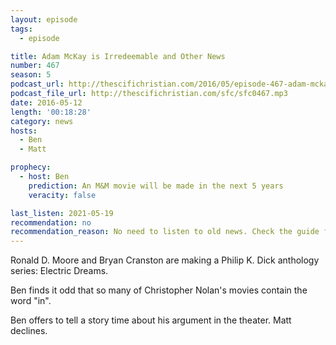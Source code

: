 ```yaml
---
layout: episode
tags:
  - episode

title: Adam McKay is Irredeemable and Other News
number: 467
season: 5
podcast_url: http://thescifichristian.com/2016/05/episode-467-adam-mckay-is-irredeemable-and-other-news/
podcast_file_url: http://thescifichristian.com/sfc/sfc0467.mp3
date: 2016-05-12
length: '00:18:28'
category: news
hosts:
  - Ben
  - Matt

prophecy:
  - host: Ben
    prediction: An M&M movie will be made in the next 5 years
    veracity: false

last_listen: 2021-05-19
recommendation: no
recommendation_reason: No need to listen to old news. Check the guide for what's interesting in hindsight.
---
```


Ronald D. Moore and Bryan Cranston are making a Philip K. Dick anthology series: Electric Dreams.

Ben finds it odd that so many of Christopher Nolan's movies contain the word "in".

Ben offers to tell a story time about his argument in the theater. Matt declines.